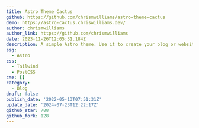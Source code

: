 ```yaml
---
title: Astro Theme Cactus
github: https://github.com/chrismwilliams/astro-theme-cactus
demo: https://astro-cactus.chriswilliams.dev/
author: chrismwilliams
author_link: https://github.com/chrismwilliams
date: 2023-11-26T12:05:31.184Z
description: A simple Astro theme. Use it to create your blog or website.
ssg:
  - Astro
css:
  - Tailwind
  - PostCSS
cms: []
category:
  - Blog
draft: false
publish_date: '2022-05-13T07:51:31Z'
update_date: '2024-07-23T12:22:17Z'
github_star: 788
github_fork: 128
---
```

